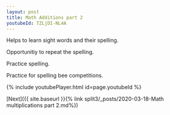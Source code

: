 ```yaml
---
layout: post
title: Math Additions part 2
youtubeId: TZLjDI-NL4A
---
```

 
 
Helps to learn sight words and their spelling.

Opportunitiy to repeat the spelling. 

Practice spelling. 
 
Practice for spelling bee competitions. 
 
{% include youtubePlayer.html id=page.youtubeId %}
 
 

[Next]({{ site.baseurl }}{% link  split3/_posts/2020-03-18-Math multiplications part 2.md%})
 
